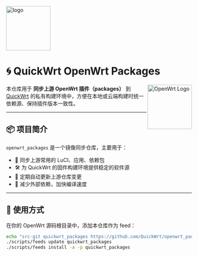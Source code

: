 <img src="https://git.kejizero.online/zhao/image/raw/branch/main/logo.png" alt="logo" width="120">

# 🌀 QuickWrt OpenWrt Packages

<img src="https://avatars.githubusercontent.com/u/53193414?s=200&v=4" alt="OpenWrt Logo" width="120" align="right">

本仓库用于 **同步上游 OpenWrt 插件（packages）** 到 [QuickWrt](https://github.com/QuickWrt) 的私有构建环境中，方便在本地或云端构建时统一依赖源、保持插件版本一致性。

---

## 📦 项目简介

`openwrt_packages` 是一个镜像同步仓库，主要用于：

- 🧩 同步上游常用的 LuCI、应用、依赖包  
- 🛠️ 为 QuickWrt 的固件构建环境提供稳定的软件源  
- 🔄 定期自动更新上游仓库变更  
- 🧱 减少外部依赖，加快编译速度  

---

## 🚀 使用方式

在你的 OpenWrt 源码根目录中，添加本仓库作为 feed：

```bash
echo "src-git quickwrt_packages https://github.com/QuickWrt/openwrt_packages" >> feeds.conf.default
./scripts/feeds update quickwrt_packages
./scripts/feeds install -a -p quickwrt_packages
